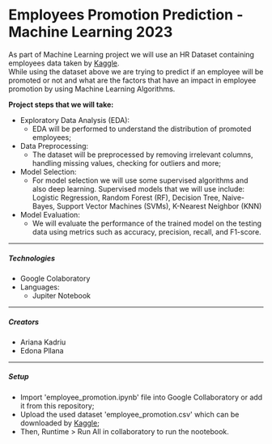 <h1> <b>Employees Promotion Prediction - Machine Learning 2023</b> </h1>

As part of Machine Learning project we will use an HR Dataset containing employees data taken by <a href="https://www.kaggle.com/datasets/arashnic/hr-ana">Kaggle</a>. </br>
While using the dataset above we are trying to predict if an employee will be promoted or not and what are the factors that have an impact in employee promotion by using Machine Learning Algorithms.


**Project steps that we will take:**

<ul>
<li>Exploratory Data Analysis (EDA):
    <ul>
      <li>EDA will be performed to understand the distribution of promoted employees;</li>
    </ul> 
  </li>
  <li>Data Preprocessing:
    <ul>
      <li>The dataset will be preprocessed by removing irrelevant columns, handling missing values, checking for outliers and more;
      </li>
    </ul>
  </li>  
  <li>Model Selection:
    <ul>
      <li>For model selection we will use some supervised algorithms and also deep learning. Supervised models that we will use include: Logistic Regression, Random Forest (RF), Decision Tree, Naive-Bayes, Support Vector Machines (SVMs), K-Nearest Neighbor (KNN)</li>
    </ul>
  </li>
  <li>Model Evaluation:
    <ul>
      <li>We will evaluate the performance of the trained model on the testing data using metrics such as accuracy, precision, recall, and F1-score.</li>
    </ul>
  </li>
</ul> 
<hr>
<h5> Technologies </h5>
<ul> 
    <li> Google Colaboratory </li>
    <li>Languages:
        <ul><li>Jupiter Notebook</li></ul></li>
</ul>
<hr>
<h5>Creators</h5>
<ul>
    <li>Ariana Kadriu</li>
    <li>Edona Pllana</li>
</ul>
<hr>
<h5>Setup</h5>
<ul>
    <li>Import 'employee_promotion.ipynb' file into Google Collaboratory or add it from this repository;</li>
    <li>Upload the used dataset 'employee_promotion.csv' which can be downloaded by <a href="https://www.kaggle.com/datasets/arashnic/hr-ana">Kaggle</a>;</li>
    <li>Then, Runtime > Run All in collaboratory to run the nootebook.</li>
